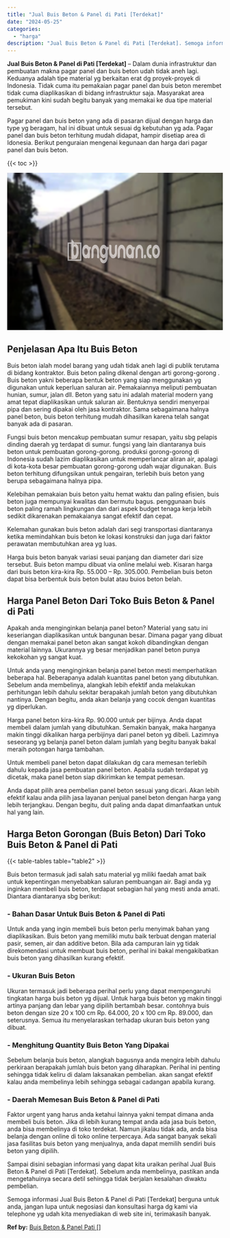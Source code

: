 ```yaml
---
title: "Jual Buis Beton & Panel di Pati [Terdekat]"
date: "2024-05-25"
categories: 
  - "harga"
description: "Jual Buis Beton & Panel di Pati [Terdekat]. Semoga informasi Jual Buis Beton & Panel di Pati [Terdekat] berguna untuk anda, jangan lupa untuk negosiasi dan..."
---
```


**Jual Buis Beton & Panel di Pati \[Terdekat\]** – Dalam dunia infrastruktur dan pembuatan makna pagar panel dan buis beton udah tidak aneh lagi. Keduanya adalah tipe material yg berkaitan erat dg proyek-proyek di Indonesia. Tidak cuma itu pemakaian pagar panel dan buis beton merembet tidak cuma diaplikasikan di bidang infrastruktur saja. Masyarakat area pemukiman kini sudah begitu banyak yang memakai ke dua tipe material tersebut.

Pagar panel dan buis beton yang ada di pasaran dijual dengan harga dan type yg beragam, hal ini dibuat untuk sesuai dg kebutuhan yg ada. Pagar panel dan buis beton terhitung mudah didapat, hampir disetiap area di Idonesia. Berikut penguraian mengenai kegunaan dan harga dari pagar panel dan buis beton.

{{< toc >}}

![Jual Buis Beton & Panel di Pati [Terdekat]](/images/jual-panel-buis-beton-murah-46.png)

## Penjelasan Apa Itu Buis Beton

Buis beton ialah model barang yang udah tidak aneh lagi di publik terutama di bidang kontraktor. Buis beton paling dikenal dengan arti gorong-gorong . Buis beton yakni beberapa bentuk beton yang siap menggunakan yg digunakan untuk keperluan saluran air. Pemakaiannya meliputi pembuatan hunian, sumur, jalan dll. Beton yang satu ini adalah material modern yang amat tepat diaplikasikan untuk saluran air. Bentuknya sendiri menyerpai pipa dan sering dipakai oleh jasa kontraktor. Sama sebagaimana halnya panel beton, buis beton terhitung mudah dihasilkan karena telah sangat banyak ada di pasaran.

Fungsi buis beton mencakup pembuatan sumur resapan, yaitu sbg pelapis dinding daerah yg terdapat di sumur. fungsi yang lain diantaranya buis beton untuk pembuatan gorong-gorong. produksi gorong-gorong di Indonesia sudah lazim diaplikasikan untuk memperlancar aliran air, apalagi di kota-kota besar pembuatan gorong-gorong udah wajar digunakan. Buis beton terhitung difungsikan untuk pengairan, terlebih buis beton yang berupa sebagaimana halnya pipa.

Kelebihan pemakaian buis beton yaitu hemat waktu dan paling efisien, buis beton juga mempunyai kwalitas dan bermutu bagus. penggunaan buis beton paling ramah lingkungan dan dari aspek budget tenaga kerja lebih sedikit dikarenakan pemakaianya sangat efektif dan cepat.

Kelemahan gunakan buis beton adalah dari segi transportasi diantaranya ketika memindahkan buis beton ke lokasi konstruksi dan juga dari faktor perawatan membutuhkan area yg luas.

Harga buis beton banyak variasi seuai panjang dan diameter dari size tersebut. Buis beton mampu dibuat via online melalui web. Kisaran harga dari buis beton kira-kira Rp. 55.000 – Rp. 305.000. Pembelian buis beton dapat bisa berbentuk buis beton bulat atau buios beton belah.

## Harga Panel Beton Dari Toko Buis Beton & Panel di Pati

Apakah anda menginginkan belanja panel beton? Material yang satu ini keseriangan diaplikasikan untuk bangunan besar. Dimana pagar yang dibuat dengan memakai panel beton akan sangat kokoh dibandingkan dengan material lainnya. Ukurannya yg besar menjadikan panel beton punya kekokohan yg sangat kuat.

Untuk anda yang menginginkan belanja panel beton mesti memperhatikan beberapa hal. Beberapanya adalah kuantitas panel beton yang dibutuhkan. Sebelum anda membelinya, alangkah lebih efektif anda melakukan perhitungan lebih dahulu sekitar berapakah jumlah beton yang dibutuhkan nantinya. Dengan begitu, anda akan belanja yang cocok dengan kuantitas yg diperlukan.

Harga panel beton kira-kira Rp. 90.000 untuk per bijinya. Anda dapat membeli dalam jumlah yang dibutuhkan. Semakin banyak, maka harganya makin tinggi dikalikan harga perbijinya dari panel beton yg dibeli. Lazimnya seseorang yg belanja panel beton dalam jumlah yang begitu banyak bakal meraih potongan harga tambahan.

Untuk membeli panel beton dapat dilakukan dg cara memesan terlebih dahulu kepada jasa pembuatan panel beton. Apabila sudah terdapat yg dicetak, maka panel beton siap dikirimkan ke tempat pemesan.

Anda dapat pilih area pembelian panel beton sesuai yang dicari. Akan lebih efektif kalau anda pilih jasa layanan penjual panel beton dengan harga yang lebih terjangkau. Dengan begitu, duit paling anda dapat dimanfaatkan untuk hal yang lain.

## Harga Beton Gorongan (Buis Beton) Dari Toko Buis Beton & Panel di Pati

{{< table-tables table="table2" >}}

Buis beton termasuk jadi salah satu material yg miliki faedah amat baik untuk kepentingan menyebabkan saluran pembuangan air. Bagi anda yg inginkan membeli buis beton, terdapat sebagian hal yang mesti anda amati. Diantara diantaranya sbg berikut:

### \- Bahan Dasar Untuk Buis Beton & Panel di Pati

Untuk anda yang ingin membeli buis beton perlu menyimak bahan yang diaplikasikan. Buis beton yang memiliki mutu baik terbuat dengan material pasir, semen, air dan additive beton. Bila ada campuran lain yg tidak direkomendasi untuk membuat buis beton, perihal ini bakal mengakibatkan buis beton yang dihasilkan kurang efektif.

### \- Ukuran Buis Beton

Ukuran termasuk jadi beberapa perihal perlu yang dapat mempengaruhi tingkatan harga buis beton yg dijual. Untuk harga buis beton yg makin tinggi artinya panjang dan lebar yang dipilih bertambah besar. contohnya buis beton dengan size 20 x 100 cm Rp. 64.000, 20 x 100 cm Rp. 89.000, dan seterusnya. Semua itu menyelaraskan terhadap ukuran buis beton yang dibuat.

### \- Menghitung Quantity Buis Beton Yang Dipakai

Sebelum belanja buis beton, alangkah bagusnya anda mengira lebih dahulu perkiraan berapakah jumlah buis beton yang diharapkan. Perihal ini penting sehingga tidak keliru di dalam laksanakan pembelian. akan sangat efektif kalau anda membelinya lebih sehingga sebagai cadangan apabila kurang.

### \- Daerah Memesan Buis Beton & Panel di Pati

Faktor urgent yang harus anda ketahui lainnya yakni tempat dimana anda membeli buis beton. Jika di lebih kurang tempat anda ada jasa buis beton, anda bisa membelinya di toko terdekat. Namun jikalau tidak ada, anda bisa belanja dengan online di toko online terpercaya. Ada sangat banyak sekali jasa fasilitas buis beton yang menjualnya, anda dapat memilih sendiri buis beton yang dipilih.

Sampai disini sebagian informasi yang dapat kita uraikan perihal Jual Buis Beton & Panel di Pati \[Terdekat\]. Sebelum anda membelinya, pastikan anda mengetahuinya secara detil sehingga tidak berjalan kesalahan diwaktu pembelian.

Semoga informasi Jual Buis Beton & Panel di Pati \[Terdekat\] berguna untuk anda, jangan lupa untuk negosiasi dan konsultasi harga dg kami via telephone yg udah kita menyediakan di web site ini, terimakasih banyak.

**Ref by:** [Buis Beton & Panel Pati []](https://id.wikipedia.org/wiki/Buis)
